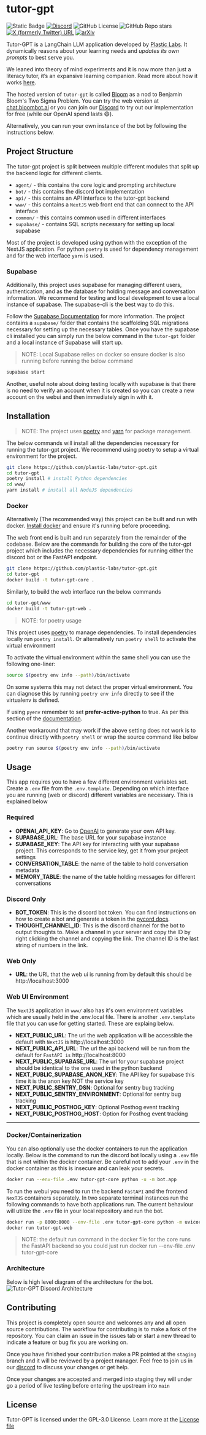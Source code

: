 # tutor-gpt
![Static Badge](https://img.shields.io/badge/Version-0.4.0-blue)
[![Discord](https://img.shields.io/discord/1076192451997474938?logo=discord&logoColor=%23ffffff&label=Bloom&labelColor=%235865F2)](https://discord.gg/bloombotai)
![GitHub License](https://img.shields.io/github/license/plastic-labs/tutor-gpt)
![GitHub Repo stars](https://img.shields.io/github/stars/plastic-labs/tutor-gpt)
[![X (formerly Twitter) URL](https://img.shields.io/twitter/url?url=https%3A%2F%2Ftwitter.com%2FBloomBotAI&label=Twitter)](https://twitter.com/BloomBotAI)
[![arXiv](https://img.shields.io/badge/arXiv-2310.06983-b31b1b.svg)](https://arxiv.org/abs/2310.06983)


Tutor-GPT is a LangChain LLM application developed by [Plastic
Labs](https://plasticlabs.ai). It dynamically reasons about your learning needs
and *updates its own prompts* to best serve you.  

We leaned into theory of mind experiments and it is now more than just a
literacy tutor, it’s an expansive learning companion. Read more about how it
works [here](https://plasticlabs.ai/blog/Theory-of-Mind-is-All-You-Need). 

The hosted version of `tutor-gpt` is called [Bloom](https://bloombot.ai) as a
nod to Benjamin Bloom's Two Sigma Problem. You can try the web version at
[chat.bloombot.ai](https://chat.bloombot.ai) or you can join our
[Discord](https://discord.gg/bloombotai) to try out our implementation for free
(while our OpenAI spend lasts 😄).  

Alternatively, you can run your own instance of the bot by following the
instructions below.  

## Project Structure

The tutor-gpt project is split between multiple different modules that split up
the backend logic for different clients. 

- `agent/` - this contains the core logic and prompting architecture 
- `bot/` - this contains the discord bot implementation
- `api/` - this contains an API interface to the tutor-gpt backend
- `www/` - this contains a `NextJS` web front end that can connect to the API interface 
- `common/` - this contains common used in different interfaces
- `supabase/` - contains SQL scripts necessary for setting up local supabase

Most of the project is developed using python with the exception of the NextJS
application. For python `poetry` is used for dependency management and for the
web interface `yarn` is used.

### Supabase

Additionally, this project uses supabase for managing different users,
authentication, and as the database for holding message and conversation
information. We recommend for testing and local development to use a local instance of supabase. The supabase-cli is the best way to do this. 

Follow the [Supabase Documentation](https://supabase.com/docs/guides/cli/local-development) for more information. The project contains a `supabase/` folder that contains the scaffolding SQL migrations necessary for setting up the necessary tables. Once you have the supabase cli installed you can simply run the below command in the `tutor-gpt` folder and a local instance of Supabase will start up. 

> NOTE: Local Supabase relies on docker so ensure docker is also running before running the below command

```bash
supabase start
```

Another, useful note about doing testing locally with supabase is that there is
no need to verify an account when it is created so you can create a new account
on the webui and then immediately sign in with it.

## Installation

> NOTE: The project uses
> [poetry](https://python-poetry.org/docs/#installing-with-the-official-installer)
> and [yarn](https://yarnpkg.com/getting-started/install) for package
> management. 

The below commands will install all the dependencies necessary for running the
tutor-gpt project. We recommend using poetry to setup a virtual environment for
the project. 

```bash
git clone https://github.com/plastic-labs/tutor-gpt.git
cd tutor-gpt
poetry install # install Python dependencies
cd www/
yarn install # install all NodeJS dependencies 
```

### Docker

Alternatively (The recommended way) this project can be built and run with
docker. [Install docker](https://docs.docker.com/get-docker/) and ensure it's
running before proceeding. 

The web front end is built and run separately from the remainder of the
codebase. Below are the commands for building the core of the tutor-gpt project
which includes the necessary dependencies for running either the discord bot or
the FastAPI endpoint.

```bash
git clone https://github.com/plastic-labs/tutor-gpt.git
cd tutor-gpt
docker build -t tutor-gpt-core .
```

Similarly, to build the web interface run the below commands
```bash
cd tutor-gpt/www
docker build -t tutor-gpt-web .
```

> NOTE: for poetry usage

This project uses [poetry](https://python-poetry.org/) to manage dependencies.
To install dependencies locally run `poetry install`. Or alternatively run
`poetry shell` to activate the virtual environment

To activate the virtual environment within the same shell you can use the
following one-liner:

```bash
source $(poetry env info --path)/bin/activate
```

On some systems this may not detect the proper virtual environment. You can
diagnose this by running `poetry env info` directly to see if the virtualenv
is defined.

If using `pyenv` remember to set **prefer-active-python** to true. As per
this section of the [documentation](https://python-poetry.org/docs/managing-environments/).

Another workaround that may work if the above setting does not work is to
continue directly with `poetry shell` or wrap the source command like below

```bash
poetry run source $(poetry env info --path)/bin/activate
```

## Usage

This app requires you to have a few different environment variables set. Create
a `.env` file from the `.env.template`. Depending on which interface you are
running (web or discord) different variables are necessary. This is explained
below

### Required
- **OPENAI_API_KEY**: Go to [OpenAI](https://beta.openai.com/account/api-keys) to generate your own API key.  
- **SUPABASE_URL**: The base URL for your supabase instance  
- **SUPABASE_KEY**: The API key for interacting with your supabase project. This corresponds to the service key, get it from your project settings   
- **CONVERSATION_TABLE**: the name of the table to hold conversation metadata  
- **MEMORY_TABLE**: the name of the table holding messages for different conversations

### Discord Only
- **BOT_TOKEN**: This is the discord bot token. You can find instructions on how
to create a bot and generate a token in the [pycord
docs](https://guide.pycord.dev/getting-started/creating-your-first-bot).  
- **THOUGHT_CHANNEL_ID**: This is the discord channel for the bot to output
thoughts to. Make a channel in your server and copy the ID by right clicking the
channel and copying the link. The channel ID is the last string of numbers in
the link.  

### Web Only
- **URL**: the URL that the web ui is running from by default this should be http://localhost:3000

### Web UI Environment

The `NextJS` application in `www/` also has it's own environment variables which are usually held in the .env.local file. There is another `.env.template` file that you can use for getting started. These are explaing below.

- **NEXT_PUBLIC_URL**: The url the web application will be accessible the default with `NextJS` is http://localhost:3000
- **NEXT_PUBLIC_API_URL**: The url the api backend will be run from the default for `FastAPI is` http://localhost:8000
- **NEXT_PUBLIC_SUPABASE_URL**: The url for your supabase project should be identical to the one used in the python backend 
- **NEXT_PUBLIC_SUPABASE_ANON_KEY**: The API key for supabase this time it is the anon key NOT the service key
- **NEXT_PUBLIC_SENTRY_DSN**: Optional for sentry bug tracking
- **NEXT_PUBLIC_SENTRY_ENVIRONMENT**: Optional for sentry bug tracking
- **NEXT_PUBLIC_POSTHOG_KEY**: Optional Posthog event tracking
- **NEXT_PUBLIC_POSTHOG_HOST**: Option for Posthog event tracking

---

### Docker/Containerization

You can also optionally use the docker containers to run the application locally. Below is the command to run the discord bot locally using a `.env` file that is not within the docker container. Be careful not to add your `.env` in the docker container as this is insecure and can leak your secrets. 

```bash
docker run --env-file .env tutor-gpt-core python -u -m bot.app
```

To run the webui you need to run the backend `FastAPI` and the frontend `NexTJS` containers separately. In two separate terminal instances run the following commands to have both applications run.
The current behaviour will utilize the `.env` file in your local repository and
run the bot.

```bash
docker run -p 8000:8000 --env-file .env tutor-gpt-core python -m uvicorn api.main:app --host 0.0.0.0 --port 8000 # FastAPI Backend
docker run tutor-gpt-web
```

> NOTE: the default run command in the docker file for the core runs the FastAPI backend so you could just run docker run  --env-file .env tutor-gpt-core

### Architecture

Below is high level diagram of the architecture for the bot.
![Tutor-GPT Discord Architecture](assets/ToM&#32;Chain&#32;Flow.png)

## Contributing

This project is completely open source and welcomes any and all open source contributions. The workflow for contributing is to make a fork of the repository. You can claim an issue in the issues tab or start a new thread to indicate a feature or bug fix you are working on. 

Once you have finished your contribution make a PR pointed at the `staging` branch and it will be reviewed by a project manager. Feel free to join us in our [discord](http://discord.gg/bloombotai) to discuss your changes or get help. 

Once your changes are accepted and merged into staging they will under go a period of live testing before entering the upstream into `main`

## License

Tutor-GPT is licensed under the GPL-3.0 License. Learn more at the [License file](./LICENSE)
